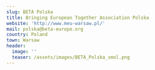 ```yaml
---
slug: BETA Polska
title: Bringing European Together Association Polska
website: 'http://www.meu-warsaw.pl/'
mail: polska@beta-europe.org
country: Poland
town: Warsaw
header:
  image: ''
  teaser: /assets/images/BETA_Polska_smol.png
---
```


